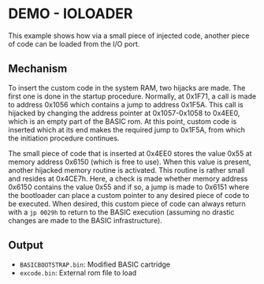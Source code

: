 # DEMO - IOLOADER

This example shows how via a small piece of injected code, another
piece of code can be loaded from the I/O port.

## Mechanism

To insert the custom code in the system RAM, two hijacks are made. The first
one is done in the startup procedure. Normally, at 0x1F71, a call is made to 
address 0x1056 which contains a jump to address 0x1F5A. This call is hijacked 
by changing the address pointer at 0x1057-0x1058 to 0x4EE0, which is an empty 
part of the BASIC rom. At this point, custom code is inserted which at its
end makes the required jump to 0x1F5A, from which the initiation procedure 
continues.

The small piece of code that is inserted at 0x4EE0 stores the value 0x55
at memory address 0x6150 (which is free to use). When this value is present,
another hijacked memory routine is activated. This routine is rather small
and resides at 0x4CE7h. Here, a check is made whether memory address 0x6150
contains the value 0x55 and if so, a jump is made to 0x6151 where the bootloader
can place a custom pointer to any desired piece of code to be executed. When
desired, this custom piece of code can always return with a `jp 0029h` to
return to the BASIC execution (assuming no drastic changes are made to the
BASIC infrastructure).

## Output

* `BASICBOOTSTRAP.bin`: Modified BASIC cartridge
* `excode.bin`: External rom file to load